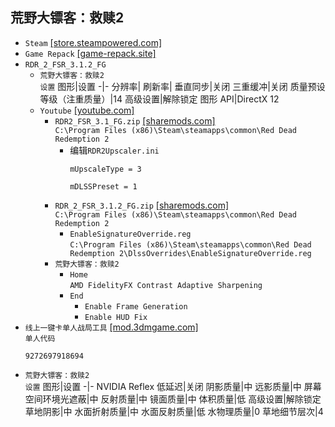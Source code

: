 ## 荒野大镖客：救赎2
* `Steam` [[store.steampowered.com]](https://store.steampowered.com/app/1174180/Red_Dead_Redemption_2/)
* `Game Repack` [[game-repack.site]](https://game-repack.site/2024/05/02/red-dead-redemption-ii-ultimate-edition-portable-v1491-50-title-update-1-32-build-13773296-dlcs-included/)
* `RDR_2_FSR_3.1.2_FG`
  * `荒野大镖客：救赎2`  
`设置`
    图形|设置
    -|-
    分辨率|
    刷新率|
    垂直同步|关闭
    三重缓冲|关闭
    质量预设等级（注重质量）|14
    高级设置|解除锁定
    图形 API|DirectX 12
  * `Youtube` [[youtube.com]](https://www.youtube.com/watch?v=Jvd55cqB85o)
    * `RDR2_FSR_3.1_FG.zip` [[sharemods.com]](https://sharemods.com/h7rl4syjn80d)  
`C:\Program Files (x86)\Steam\steamapps\common\Red Dead Redemption 2`
      * 编辑`RDR2Upscaler.ini`
        ```
        mUpscaleType = 3

        mDLSSPreset = 1
        ```
    * `RDR_2_FSR_3.1.2_FG.zip` [[sharemods.com]](https://sharemods.com/72ybsz7j9nf4)  
`C:\Program Files (x86)\Steam\steamapps\common\Red Dead Redemption 2`
      * `EnableSignatureOverride.reg`  
`C:\Program Files (x86)\Steam\steamapps\common\Red Dead Redemption 2\DlssOverrides\EnableSignatureOverride.reg`
    * `荒野大镖客：救赎2`
      * `Home`  
`AMD FidelityFX Contrast Adaptive Sharpening`
      * `End`
        * `Enable Frame Generation`
        * `Enable HUD Fix`
* `线上一键卡单人战局工具` [[mod.3dmgame.com]](https://mod.3dmgame.com/mod/175242)  
`单人代码`  
  ```
  9272697918694
  ```
* `荒野大镖客：救赎2`  
`设置`
  图形|设置
  -|-
  NVIDIA Reflex 低延迟|关闭
  阴影质量|中
  远影质量|中
  屏幕空间环境光遮蔽|中
  反射质量|中
  镜面质量|中
  体积质量|低
  高级设置|解除锁定
  草地阴影|中
  水面折射质量|中
  水面反射质量|低
  水物理质量|0
  草地细节层次|4